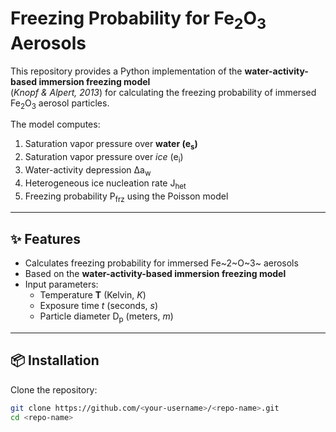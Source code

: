 # Freezing Probability for Fe<sub>2</sub>O<sub>3</sub> Aerosols

This repository provides a Python implementation of the **water-activity-based immersion freezing model**  
(*Knopf & Alpert, 2013*) for calculating the freezing probability of immersed Fe<sub>2</sub>O<sub>3</sub> aerosol particles.

The model computes:

1. Saturation vapor pressure over **water (e<sub>s</sub>)**
2. Saturation vapor pressure over _ice_ (e<sub>i</sub>)
3. Water-activity depression Δa<sub>w</sub>
4. Heterogeneous ice nucleation rate J<sub>het</sub>
5. Freezing probability P<sub>frz</sub> using the Poisson model

---

## ✨ Features

- Calculates freezing probability for immersed Fe~2~O~3~ aerosols
- Based on the **water-activity-based immersion freezing model**
- Input parameters:
  - Temperature **T** (Kelvin, *K*)
  - Exposure time *t* (seconds, *s*)
  - Particle diameter D<sub>p</sub> (meters, *m*)

---

## 📦 Installation

Clone the repository:

```bash
git clone https://github.com/<your-username>/<repo-name>.git
cd <repo-name>
